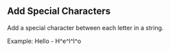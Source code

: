 ## Add Special Characters
Add a special character between each letter in a string.

Example: Hello - H^e^l^l^o
